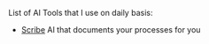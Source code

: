 List of AI Tools that I use on daily basis:

- [Scribe](https://scribehow.com/scribe-ai) AI that documents your processes for you
